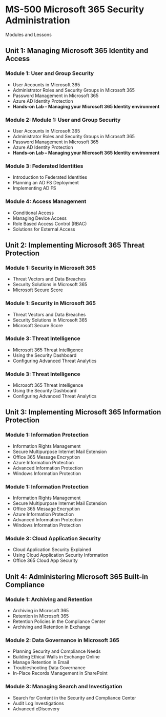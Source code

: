 # MS-500 Microsoft 365 Security Administration

Modules and Lessons

## Unit 1: Managing Microsoft 365 Identity and Access

### Module 1: User and Group Security

* User Accounts in Microsoft 365 
* Administrator Roles and Security Groups in Microsoft 365 
* Password Management in Microsoft 365 
* Azure AD Identity Protection
* __Hands-on Lab – Managing your Microsoft 365 Identity environment__

### Module 2: Module 1: User and Group Security

* User Accounts in Microsoft 365 
* Administrator Roles and Security Groups in Microsoft 365 
* Password Management in Microsoft 365 
* Azure AD Identity Protection
* __Hands-on Lab – Managing your Microsoft 365 Identity environment__

### Module 3: Federated Identities

* Introduction to Federated Identities 
* Planning an AD FS Deployment
* Implementing AD FS

### Module 4: Access Management

* Conditional Access 
* Managing Device Access 
* Role Based Access Control (RBAC) 
* Solutions for External Access

## Unit 2: Implementing Microsoft 365 Threat Protection

### Module 1: Security in Microsoft 365

* Threat Vectors and Data Breaches
* Security Solutions in Microsoft 365
* Microsoft Secure Score

### Module 1: Security in Microsoft 365

* Threat Vectors and Data Breaches
* Security Solutions in Microsoft 365
* Microsoft Secure Score

### Module 3: Threat Intelligence

* Microsoft 365 Threat Intelligence
* Using the Security Dashboard
* Configuring Advanced Threat Analytics

### Module 3: Threat Intelligence

* Microsoft 365 Threat Intelligence
* Using the Security Dashboard
* Configuring Advanced Threat Analytics

## Unit 3: Implementing Microsoft 365 Information Protection

### Module 1: Information Protection

* Information Rights Management 
* Secure Multipurpose Internet Mail Extension 
* Office 365 Message Encryption
* Azure Information Protection
* Advanced Information Protection
* Windows Information Protection

### Module 1: Information Protection

* Information Rights Management 
* Secure Multipurpose Internet Mail Extension 
* Office 365 Message Encryption
* Azure Information Protection
* Advanced Information Protection
* Windows Information Protection

### Module 3: Cloud Application Security

* Cloud Application Security Explained
* Using Cloud Application Security Information 
* Office 365 Cloud App Security

## Unit 4: Administering Microsoft 365 Built-in Compliance

### Module 1: Archiving and Retention

* Archiving in Microsoft 365
* Retention in Microsoft 365
* Retention Policies in the Compliance Center
* Archiving and Retention in Exchange

### Module 2: Data Governance in Microsoft 365

* Planning Security and Compliance Needs
* Building Ethical Walls in Exchange Online
* Manage Retention in Email
* Troubleshooting Data Governance
* In-Place Records Management in SharePoint

### Module 3: Managing Search and Investigation

* Search for Content in the Security and Compliance Center
* Audit Log Investigations
* Advanced eDiscovery
